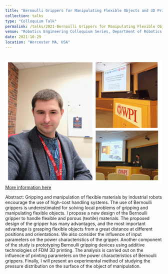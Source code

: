 ```yaml
---
title: "Bernoulli Grippers for Manipulating Flexible Objects and 3D Printing of Nozzle Elements of Grippers"
collection: talks
type: "Colloquium Talk"
permalink: /talks/2021-Bernoulli Grippers for Manipulating Flexible Objects and 3D Printing of Nozzle Elements of Grippers
venue: "Robotics Engineering Colloquium Series, Department of Robotics Engineering, Worcester Polytechnic Institute"
date: 2021-10-29
location: "Worcester MA, USA"
---
```

<br/><img src='/images/wpi_col.jpg' width='500'>
[More information here](https://www.wpi.edu/news/calendar/events/rbe-colloquium-series-dr-roman-mykhailyshyn-bernoulli-grippers-manipulating)

Abstract: Gripping and manipulation of flexible materials by industrial robots encourage the use of high-cost handling systems. The use of Bernoulli grippers is underestimated for solving local problems of gripping and manipulating flexible objects. I propose a new design of the Bernoulli gripper to handle flexible and porous (textile) materials. The proposed design of the gripper has many advantages, and the most important advantage is grasping flexible objects from a great distance at different positions and orientations. We also consider the influence of input parameters on the power characteristics of the gripper.
Another component of the study is prototyping Bernoulli gripping devices using additive technologies of FDM 3D printing. The analysis is carried out on the influence of printing parameters on the power characteristics of Bernoulli grippers. Finally, I will present an experimental method of studying the pressure distribution on the surface of the object of manipulation. 